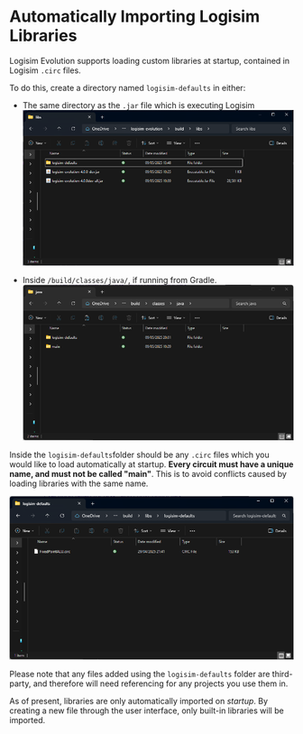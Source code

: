 ﻿# Automatically Importing Logisim Libraries

Logisim Evolution supports loading custom libraries at startup, contained in Logisim `.circ` files.

To do this, create a directory named `logisim-defaults` in either:
- The same directory as the `.jar` file which is executing Logisim ![Where the logisim-defaults folder goes, if executing from a JAR file.](img/logisim-defaults-jar.png)

- Inside `/build/classes/java/`, if running from Gradle. ![Where the logisim-defaults folder goes, if running from Gradle.](img/logisim-defaults-build.png)

Inside the `logisim-defaults`folder should be any `.circ` files which you would like to load automatically at startup.
**Every circuit must have a unique name, and must not be called
"main"**. This is to avoid conflicts caused by loading libraries with the same name.

![An example of a CIRC file in the logisim-defaults folder](img/logisim-defaults-folder.png)

Please note that any files added using the `logisim-defaults` folder are third-party,
and therefore will need referencing for any projects you use them in.

As of present, libraries are only automatically imported on *startup*. By creating a new file through the user interface,
only built-in libraries will be imported.
